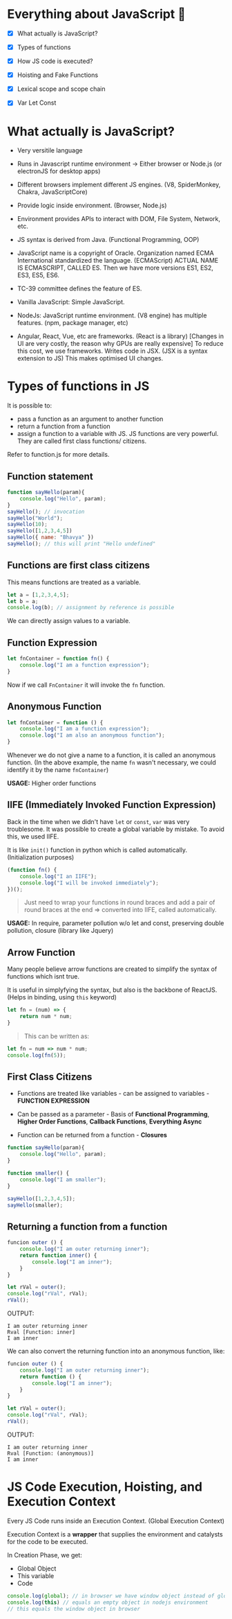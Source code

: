 # Everything about JavaScript 💯

- [x] What actually is JavaScript?
- [x] Types of functions
- [x] How JS code is executed?
- [x] Hoisting and Fake Functions
- [x] Lexical scope and scope chain
- [x] Var Let Const


# What actually is JavaScript?

- Very versitile language

- Runs in Javascript runtime environment -> Either browser or Node.js (or electronJS for desktop apps)

- Different browsers implement different JS engines. (V8, SpiderMonkey, Chakra, JavaScriptCore)

- Provide logic inside environment. (Browser, Node.js)

- Environment provides APIs to interact with DOM, File System, Network, etc.

- JS syntax is derived from Java. (Functional Programming, OOP)

- JavaScript name is a copyright of Oracle. Organization named ECMA International standardized the language. (ECMAScript)
ACTUAL NAME IS ECMASCRIPT, CALLED ES. Then we have more versions ES1, ES2, ES3, ES5, ES6.

- TC-39 committee defines the feature of ES.

- Vanilla JavaScript: Simple JavaScript.

- NodeJs: JavaScript runtime environment. (V8 engine) has multiple features. (npm, package manager, etc)

- Angular, React, Vue, etc are frameworks. (React is a library) [Changes in UI are very costly, the reason why GPUs are really expensive] To reduce this cost, we use frameworks. Writes code in JSX. (JSX is a syntax extension to JS) This makes optimised UI changes.


# Types of functions in JS

It is possible to:
- pass a function as an argument to another function
- return a function from a function
- assign a function to a variable
with JS. JS functions are very powerful. They are called first class functions/ citizens.

Refer to function.js for more details.

## Function statement 

```js
function sayHello(param){
    console.log("Hello", param);
}
sayHello(); // invocation
sayHello("World");
sayHello(10);
sayHello([1,2,3,4,5])
sayHello({ name: "Bhavya" })
sayHello(); // this will print "Hello undefined"
```

## Functions are first class citizens 

This means functions are treated as a variable.

```js
let a = [1,2,3,4,5];
let b = a;
console.log(b); // assignment by reference is possible
```
We can directly assign values to a variable.

## Function Expression

```js
let fnContainer = function fn() {
    console.log("I am a function expression");
}
```

Now if we call `FnContainer` it will invoke the `fn` function.

## Anonymous Function

```js
let fnContainer = function () {
    console.log("I am a function expression");
    console.log("I am also an anonymous function");
}
```

Whenever we do not give a name to a function, it is called an anonymous function. (In the above example, the name `fn` wasn't necessary, we could identify it by the name `fnContainer`)

**USAGE:** Higher order functions

## IIFE (Immediately Invoked Function Expression)

Back in the time when we didn't have `let` or `const`, `var` was very troublesome. It was possible to create a global variable by mistake. To avoid this, we used IIFE.

It is like `init()` function in python which is called automatically. (Initialization purposes)

```js
(function fn() {
    console.log("I an IIFE");
    console.log("I will be invoked immediately");
})();
```
> Just need to wrap your functions in round braces and add a pair of round braces at the end => converted into IIFE, called automatically.

**USAGE:** In require, parameter pollution w/o let and const, preserving double pollution, closure (library like Jquery)

## Arrow Function

Many people believe arrow functions are created to simplify the syntax of functions which isnt true.

It is useful in simplyfying the syntax, but also is the backbone of ReactJS. (Helps in binding, using `this` keyword)

```js
let fn = (num) => {
    return num * num;
}
```

> This can be written as:
```js
let fn = num => num * num;
console.log(fn(5));
```

## First Class Citizens

- Functions are treated like variables - can be assigned to variables - **FUNCTION EXPRESSION**

- Can be passed as a parameter - Basis of **Functional Programming**, **Higher Order Functions**, **Callback Functions**, **Everything Async**

- Function can be returned from a function - **Closures**

```js
function sayHello(param){
    console.log("Hello", param);
}

function smaller() {
    console.log("I am smaller");
}

sayHello([1,2,3,4,5]);
sayHello(smaller);
```

## Returning a function from a function

```js
funcion outer () {
    console.log("I am outer returning inner");
    return function inner() {
        console.log("I am inner");
    }
}

let rVal = outer();
console.log("rVal", rVal);
rVal();

```
OUTPUT:
```
I am outer returning inner
Rval [Function: inner]
I am inner
```

We can also convert the returning function into an anonymous function, like:

```js
funcion outer () {
    console.log("I am outer returning inner");
    return function () {
        console.log("I am inner");
    }
}

let rVal = outer();
console.log("rVal", rVal);
rVal();
```

OUTPUT:
```
I am outer returning inner
Rval [Function: (anonymous)]
I am inner
```

# JS Code Execution, Hoisting, and Execution Context

Every JS Code runs inside an Execution Context. (Global Execution Context)

Execution Context is a **wrapper** that supplies the environment and catalysts for the code to be executed.

In Creation Phase, we get:
- Global Object
- This variable
- Code

```js
console.log(global); // in browser we have window object instead of global
console.log(this) // equals an empty object in nodejs environment
// this equals the window object in browser
```